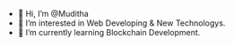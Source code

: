 - 👋 Hi, I’m @Muditha
- 👀 I’m interested in Web Developing & New Technologys.
- 🌱 I’m currently learning Blockchain Development.


<!---
Mud2003/Mud2003 is a ✨ special ✨ repository because its `README.md` (this file) appears on your GitHub profile.
You can click the Preview link to take a look at your changes.
--->

